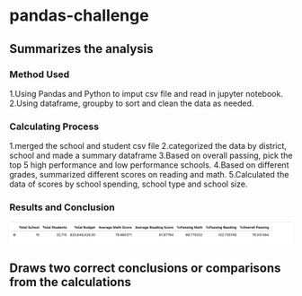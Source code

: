 # pandas-challenge

## Summarizes the analysis
### Method Used
1.Using Pandas  and Python to imput csv file and read in jupyter notebook.
2.Using dataframe, groupby to sort and clean the data as needed.

### Calculating Process
1.merged the school and student csv file
2.categorized the data by district, school and made a summary dataframe
3.Based on overall passing, pick the top 5 high performance and low performance schools.
4.Based on different grades, summarized different scores on reading and math.
5.Calculated the data of scores by school spending, school type and school size.

### Results and Conclusion
![Image](https://github.com/YanqiuY/pandas-challenge/blob/main/Pics/District%20Summary.png)

## Draws two correct conclusions or comparisons from the calculations

